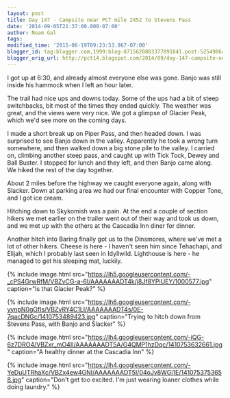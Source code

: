 ```yaml
---
layout: post
title: Day 147 - Campsite near PCT mile 2452 to Stevens Pass
date: '2014-09-05T21:37:00.000-07:00'
author: Noam Gal
tags:
modified_time: '2015-06-19T09:23:53.967-07:00'
blogger_id: tag:blogger.com,1999:blog-8715620883377891841.post-525498649578679127
blogger_orig_url: http://pct14.blogspot.com/2014/09/day-147-campsite-near-pct-mile-2452-to.html
---
```

I got up at 6:30, and already almost everyone else was gone. Banjo was still inside his hammock when I left an hour later.

The trail had nice ups and downs today. Some of the ups had a bit of steep switchbacks, bit most of the times they ended quickly. The weather was great, and the views were very nice. We got a glimpse of Glacier Peak, which we'd see more on the coming days.

I made a short break up on Piper Pass, and then headed down. I was surprised to see Banjo down in the valley. Apparently he took a wrong turn somewhere, and then walked down a big stone pile to the valley. I carried on, climbing another steep pass, and caught up with Tick Tock, Dewey and Ball Buster. I stopped for lunch and they left, and then Banjo came along. We hiked the rest of the day together.

About 2 miles before the highway we caught everyone again, along with Slacker. Down at parking area we had our final encounter with Copper Tone, and I got ice cream.

Hitching down to Skykomish was a pain. At the end a couple of section hikers we met earlier on the trailer went out of their way and took us down, and we met up with the others at the Cascadia Inn diner for dinner.

Another hitch into Baring finally got us to the Dinsmores, where we've met a lot of other hikers. Cheese is here - I haven't seen him since Tehachapi, and Elijah, which I probably last seen in Idyllwild. Lighthouse is here - he managed to get his sleeping mat, luckily.

{% include image.html src="https://lh5.googleusercontent.com/-_cPS4GrwRfM/VBZvCG-a-6I/AAAAAAADT4k/j8Jf8YPiUEY/1000577.jpg" caption="Is that Glacier Peak?" %}

{% include image.html src="https://lh6.googleusercontent.com/-yynpN0gGfIs/VBZvRY4C1LI/AAAAAAADT4s/0E-7qacDNGc/1410753489423.jpg" caption="Trying to hitch down from Stevens Pass, with Banjo and Slacker" %}

{% include image.html src="https://lh4.googleusercontent.com/-iQG-6z7DRO4/VBZxr_mO4II/AAAAAAADT5A/G4QMP1hzDqc/1410753632661.jpg" caption="A healthy dinner at the Cascadia Inn" %}

{% include image.html src="https://lh4.googleusercontent.com/-YeDuUTRhaXc/VBZx4ew4GNI/AAAAAAADT5I/04oJv8WGi1E/1410753753658.jpg" caption="Don't get too excited. I'm just wearing loaner clothes while doing laundry." %}
